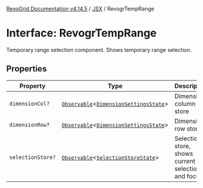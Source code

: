 [RevoGrid Documentation v4.14.5](README.md) / [JSX](Namespace.JSX.md) / RevogrTempRange

# Interface: RevogrTempRange

Temporary range selection component. Shows temporary range selection.

## Properties

| Property | Type | Description | Defined in |
| ------ | ------ | ------ | ------ |
| `dimensionCol?` | [`Observable`](TypeAlias.Observable.md)\<[`DimensionSettingsState`](Interface.DimensionSettingsState.md)\> | Dimension column store | [src/components.d.ts:2268](https://github.com/revolist/revogrid/blob/395fb64310e6654557393205ff295dbb2f4142c5/src/components.d.ts#L2268) |
| `dimensionRow?` | [`Observable`](TypeAlias.Observable.md)\<[`DimensionSettingsState`](Interface.DimensionSettingsState.md)\> | Dimension row store | [src/components.d.ts:2272](https://github.com/revolist/revogrid/blob/395fb64310e6654557393205ff295dbb2f4142c5/src/components.d.ts#L2272) |
| `selectionStore?` | [`Observable`](TypeAlias.Observable.md)\<[`SelectionStoreState`](TypeAlias.SelectionStoreState.md)\> | Selection store, shows current selection and focus | [src/components.d.ts:2276](https://github.com/revolist/revogrid/blob/395fb64310e6654557393205ff295dbb2f4142c5/src/components.d.ts#L2276) |
